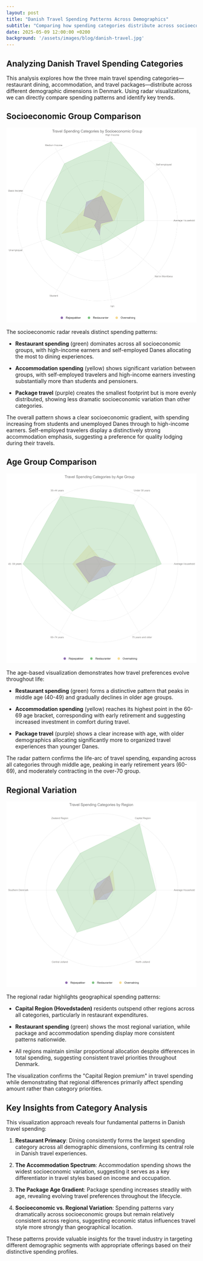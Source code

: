 ```yaml
---
layout: post
title: "Danish Travel Spending Patterns Across Demographics"
subtitle: "Comparing how spending categories distribute across socioeconomic groups, ages, and regions"
date: 2025-05-09 12:00:00 +0200
background: '/assets/images/blog/danish-travel.jpg'
---
```


## Analyzing Danish Travel Spending Categories

This analysis explores how the three main travel spending categories—restaurant dining, accommodation, and travel packages—distribute across different demographic dimensions in Denmark. Using radar visualizations, we can directly compare spending patterns and identify key trends.

## Socioeconomic Group Comparison

![Travel Spending Categories by Socioeconomic Group](/assets/danish_travel_socioeconomic_final.png)

The socioeconomic radar reveals distinct spending patterns:

- **Restaurant spending** (green) dominates across all socioeconomic groups, with high-income earners and self-employed Danes allocating the most to dining experiences.

- **Accommodation spending** (yellow) shows significant variation between groups, with self-employed travelers and high-income earners investing substantially more than students and pensioners.

- **Package travel** (purple) creates the smallest footprint but is more evenly distributed, showing less dramatic socioeconomic variation than other categories.

The overall pattern shows a clear socioeconomic gradient, with spending increasing from students and unemployed Danes through to high-income earners. Self-employed travelers display a distinctively strong accommodation emphasis, suggesting a preference for quality lodging during their travels.

## Age Group Comparison

![Travel Spending Categories by Age Group](/assets/danish_travel_age_final.png)

The age-based visualization demonstrates how travel preferences evolve throughout life:

- **Restaurant spending** (green) forms a distinctive pattern that peaks in middle age (40-49) and gradually declines in older age groups.

- **Accommodation spending** (yellow) reaches its highest point in the 60-69 age bracket, corresponding with early retirement and suggesting increased investment in comfort during travel.

- **Package travel** (purple) shows a clear increase with age, with older demographics allocating significantly more to organized travel experiences than younger Danes.

The radar pattern confirms the life-arc of travel spending, expanding across all categories through middle age, peaking in early retirement years (60-69), and moderately contracting in the over-70 group.

## Regional Variation

![Travel Spending Categories by Region](/assets/danish_travel_region_final.png)

The regional radar highlights geographical spending patterns:

- **Capital Region (Hovedstaden)** residents outspend other regions across all categories, particularly in restaurant expenditures.

- **Restaurant spending** (green) shows the most regional variation, while package and accommodation spending display more consistent patterns nationwide.

- All regions maintain similar proportional allocation despite differences in total spending, suggesting consistent travel priorities throughout Denmark.

The visualization confirms the "Capital Region premium" in travel spending while demonstrating that regional differences primarily affect spending amount rather than category priorities.

## Key Insights from Category Analysis

This visualization approach reveals four fundamental patterns in Danish travel spending:

1. **Restaurant Primacy**: Dining consistently forms the largest spending category across all demographic dimensions, confirming its central role in Danish travel experiences.

2. **The Accommodation Spectrum**: Accommodation spending shows the widest socioeconomic variation, suggesting it serves as a key differentiator in travel styles based on income and occupation.

3. **The Package Age Gradient**: Package spending increases steadily with age, revealing evolving travel preferences throughout the lifecycle.

4. **Socioeconomic vs. Regional Variation**: Spending patterns vary dramatically across socioeconomic groups but remain relatively consistent across regions, suggesting economic status influences travel style more strongly than geographical location.

These patterns provide valuable insights for the travel industry in targeting different demographic segments with appropriate offerings based on their distinctive spending profiles.